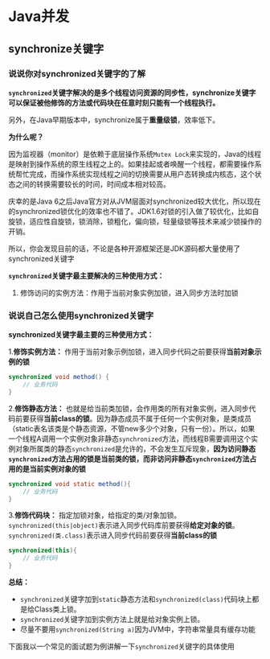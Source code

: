 # Java并发

## synchronize关键字

### 说说你对synchronized关键字的了解

**```synchronized```关键字解决的是多个线程访问资源的同步性，synchronize关键字可以保证被他修饰的方法或代码块在任意时刻只能有一个线程执行。**

另外，在Java早期版本中，synchronize属于**重量级锁**，效率低下。

**为什么呢？**

因为监视器（monitor）是依赖于底层操作系统```Mutex Lock```来实现的，Java的线程是映射到操作系统的原生线程之上的。如果挂起或者唤醒一个线程，都需要操作系统帮忙完成，而操作系统实现线程之间的切换需要从用户态转换成内核态，这个状态之间的转换需要较长的时间，时间成本相对较高。

庆幸的是Java 6之后Java官方对从JVM层面对synchronized较大优化，所以现在的synchronized锁优化的效率也不错了。JDK1.6对锁的引入做了较优化，比如自旋锁，适应性自旋锁，锁消除，锁粗化，偏向锁，轻量级锁等技术来减少锁操作的开销。

所以，你会发现目前的话，不论是各种开源框架还是JDK源码都大量使用了synchronized关键字

**```synchronized```关键字最主要解决的三种使用方式：**

1. 修饰访问的实例方法：作用于当前对象实例加锁，进入同步方法时加锁

### 说说自己怎么使用synchronized关键字

**synchronized关键字最主要的三种使用方式：**

1.**修饰实例方法：** 作用于当前对象示例加锁，进入同步代码之前要获得**当前对象示例的锁**

```java
synchronized void method() {
    // 业务代码
}
```

2.**修饰静态方法：** 也就是给当前类加锁，会作用类的所有对象实例，进入同步代码前要获得**当前class的锁**。因为静态成员不属于任何一个实例对象，是类成员（static表名该类是个静态资源，不管new多少个对象，只有一份）。所以，如果一个线程A调用一个实例对象非静态```synchronized```方法，而线程B需要调用这个实例对象所属类的静态```synchronized```是允许的，不会发生互斥现象，**因为访问静态```synchronized```方法占用的锁是当前类的锁，而非访问非静态```synchronized```方法占用的是当前实例对象的锁**

```java
synchronized void static method(){
    // 业务代码
}
```

3.**修饰代码块：** 指定加锁对象，给指定的类/对象加锁。```synchronized(this|object)```表示进入同步代码库前要获得**给定对象的锁**。```synchronized(类.class)```表示进入同步代码前要获得**当前class的锁**

```java
synchronized(this){
    // 业务代码
}
```

**总结：**

- ```synchronized```关键字加到```static```静态方法和```synchronized(class)```代码块上都是给Class类上锁。
- ```synchronized```关键字加到实例方法上就是给对象实例上锁。
- 尽量不要用```synchronized(String a)```因为JVM中，字符串常量具有缓存功能

下面我以一个常见的面试题为例讲解一下```synchronized```关键字的具体使用
